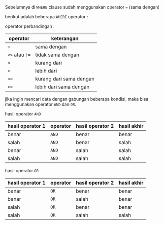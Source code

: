 Sebelumnya di `WHERE` clause sudah menggunakan operator `=` (sama dengan)

berikut adalah beberapa `WHERE` operator :

operator perbandingan :

| operator       | keterangan              |
| -------------- | ----------------------- |
| `=`            | sama dengan             |
| `<>` atau `!=` | tidak sama dengan       |
| `<`            | kurang dari             |
| `>`            | lebih dari              |
| `<=`           | kurang dari sama dengan |
| `>=`           | lebih dari sama dengan  |

jika ingin mencari data dengan gabungan beberapa kondisi, maka bisa menggunakan operator `AND` dan `OR`.

hasil operator `AND`

| hasil operator 1 | operator | hasil operator 2 | hasil akhir |
| ---------------- | -------- | ---------------- | ----------- |
| benar            | `AND`    | benar            | benar       |
| salah            | `AND`    | benar            | salah       |
| benar            | `AND`    | salah            | salah       |
| salah            | `AND`    | salah            | salah       |

hasil operator `OR`

| hasil operator 1 | operator | hasil operator 2 | hasil akhir |
| ---------------- | -------- | ---------------- | ----------- |
| benar            | `OR`     | benar            | benar       |
| benar            | `OR`     | salah            | benar       |
| salah            | `OR`     | benar            | benar       |
| salah            | `OR`     | salah            | salah       |
